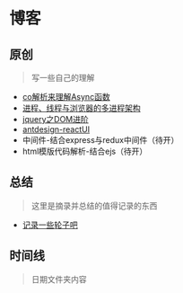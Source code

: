 # 博客
## 原创

> 写一些自己的理解

- [co解析来理解Async函数](https://github.com/zgoby/asProgramer/issues/3)
- [进程、线程与浏览器的多进程架构 ](https://github.com/zgoby/asProgramer/issues/1)
- [jquery之DOM进阶](https://github.com/zgoby/jQuery-Record)
- [antdesign-reactUI](https://github.com/zgoby/learn-react-source-code)
- 中间件-结合express与redux中间件（待开）
- html模版代码解析-结合ejs（待开）

## 总结

> 这里是摘录并总结的值得记录的东西

- [记录一些轮子吧](https://github.com/zgoby/asProgramer/issues/2)

## 时间线

> 日期文件夹内容

